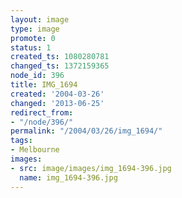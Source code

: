 ```yaml
---
layout: image
type: image
promote: 0
status: 1
created_ts: 1080280781
changed_ts: 1372159365
node_id: 396
title: IMG_1694
created: '2004-03-26'
changed: '2013-06-25'
redirect_from:
- "/node/396/"
permalink: "/2004/03/26/img_1694/"
tags:
- Melbourne
images:
- src: image/images/img_1694-396.jpg
  name: img_1694-396.jpg
---
```


